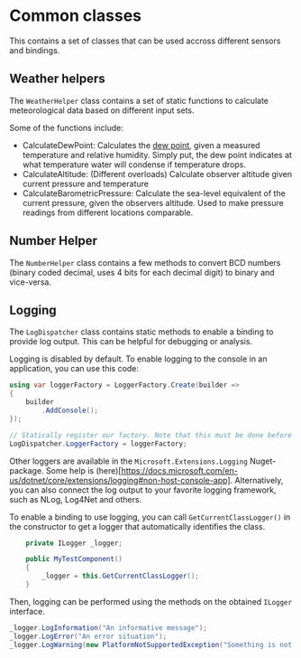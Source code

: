 # Common classes

This contains a set of classes that can be used accross different sensors and bindings.

## Weather helpers

The `WeatherHelper` class contains a set of static functions to calculate meteorological data based on different input sets.

Some of the functions include:

- CalculateDewPoint: Calculates the [dew point](https://en.wikipedia.org/wiki/Dew_point), given a measured temperature and relative humidity. Simply put, the dew point indicates at what temperature water will condense if temperature drops.
- CalculateAltitude: (Different overloads) Calculate observer altitude given current pressure and temperature
- CalculateBarometricPressure: Calculate the sea-level equivalent of the current pressure, given the observers altitude. Used to make pressure readings from different locations comparable.

## Number Helper

The `NumberHelper` class contains a few methods to convert BCD numbers (binary coded decimal, uses 4 bits for each decimal digit) to binary and vice-versa.

## Logging 

The `LogDispatcher` class contains static methods to enable a binding to provide log output. This can be helpful for debugging or analysis.

Logging is disabled by default. To enable logging to the console in an application, you can use this code: 

```csharp
using var loggerFactory = LoggerFactory.Create(builder =>
{
	builder
		.AddConsole();
});

// Statically register our factory. Note that this must be done before instantiation of any class that wants to use logging.
LogDispatcher.LoggerFactory = loggerFactory;
```

Other loggers are available in the `Microsoft.Extensions.Logging` Nuget-package. Some help is (here)[https://docs.microsoft.com/en-us/dotnet/core/extensions/logging#non-host-console-app]. Alternatively, you can also connect the log output to your favorite logging framework, such as NLog, Log4Net and others.

To enable a binding to use logging, you can call `GetCurrentClassLogger()` in the constructor to get a logger that automatically identifies the class.

```csharp
    private ILogger _logger;

    public MyTestComponent()
    {
        _logger = this.GetCurrentClassLogger();
    }
```

Then, logging can be performed using the methods on the obtained `ILogger` interface.

```csharp
_logger.LogInformation("An informative message");
_logger.LogError("An error situation");
_logger.LogWarning(new PlatformNotSupportedException("Something is not supported"), "With exception context");
```


